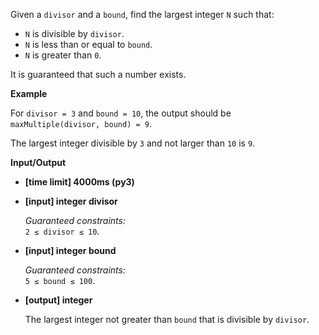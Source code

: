 <div class="markdown"><p>Given a <code>divisor</code> and a <code>bound</code>, find the largest integer <code>N</code> such that:</p>
<ul>
<li><code>N</code> is divisible by <code>divisor</code>.</li>
<li><code>N</code> is less than or equal to <code>bound</code>.</li>
<li><code>N</code> is greater than <code>0</code>.</li>
</ul>
<p>It is guaranteed that such a number exists.</p>
<p><strong>Example</strong></p>
<p>For <code>divisor = 3</code> and <code>bound = 10</code>, the output should be<br>
<code>maxMultiple(divisor, bound) = 9</code>.</p>
<p>The largest integer divisible by <code>3</code> and not larger than <code>10</code> is <code>9</code>.</p>
<p><strong>Input/Output</strong></p>
<ul>
<li><strong>[time limit] 4000ms (py3)</strong></li>
</ul>
<ul>
<li>
<p><strong>[input] integer divisor</strong></p>
<p><em>Guaranteed constraints:</em><br>
<code>2 ≤ divisor ≤ 10</code>.</p>
</li>
<li>
<p><strong>[input] integer bound</strong></p>
<p><em>Guaranteed constraints:</em><br>
<code>5 ≤ bound ≤ 100</code>.</p>
</li>
<li>
<p><strong>[output] integer</strong></p>
<p>The largest integer not greater than <code>bound</code> that is divisible by <code>divisor</code>.</p>
</li>
</ul>
</div>